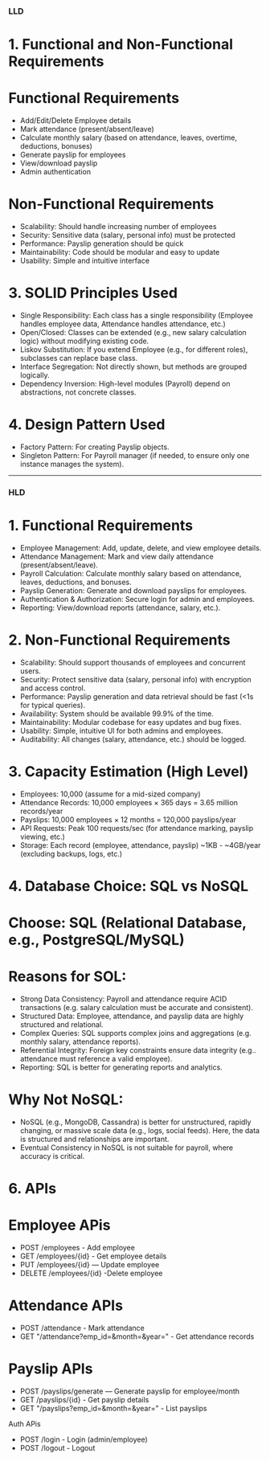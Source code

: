 ### LLD ###

# 1. Functional and Non-Functional Requirements

# Functional Requirements
* Add/Edit/Delete Employee details
* Mark attendance (present/absent/leave)
* Calculate monthly salary (based on attendance, leaves, overtime, deductions, bonuses)
* Generate payslip for employees
* View/download payslip
* Admin authentication

# Non-Functional Requirements
* Scalability: Should handle increasing number of employees
* Security: Sensitive data (salary, personal info) must be protected
* Performance: Payslip generation should be quick
* Maintainability: Code should be modular and easy to update
* Usability: Simple and intuitive interface

# 3. SOLID Principles Used
* Single Responsibility: Each class has a single responsibility (Employee handles employee data, Attendance handles attendance, etc.)
* Open/Closed: Classes can be extended (e.g., new salary calculation logic) without modifying existing code.
* Liskov Substitution: If you extend Employee (e.g., for different roles), subclasses can replace base class.
* Interface Segregation: Not directly shown, but methods are grouped logically.
* Dependency Inversion: High-level modules (Payroll) depend on abstractions, not concrete classes.

# 4. Design Pattern Used
* Factory Pattern: For creating Payslip objects.
* Singleton Pattern: For Payroll manager (if needed, to ensure only one instance manages the system).


------------------------------------------------------------------------------------------------------------------------------------------------

### HLD ###

# 1. Functional Requirements
* Employee Management: Add, update, delete, and view employee details.
* Attendance Management: Mark and view daily attendance (present/absent/leave).
* Payroll Calculation: Calculate monthly salary based on attendance, leaves, deductions, and bonuses.
* Payslip Generation: Generate and download payslips for employees.
* Authentication & Authorization: Secure login for admin and employees.
* Reporting: View/download reports (attendance, salary, etc.).

# 2. Non-Functional Requirements
* Scalability: Should support thousands of employees and concurrent users.
* Security: Protect sensitive data (salary, personal info) with encryption and access control.
* Performance: Payslip generation and data retrieval should be fast (<1s for typical queries).
* Availability: System should be available 99.9% of the time.
* Maintainability: Modular codebase for easy updates and bug fixes.
* Usability: Simple, intuitive Ul for both admins and employees.
* Auditability: All changes (salary, attendance, etc.) should be logged.

# 3. Capacity Estimation (High Level)
* Employees: 10,000 (assume for a mid-sized company)
* Attendance Records: 10,000 employees × 365 days = 3.65 million records/year
* Payslips: 10,000 employees × 12 months = 120,000 payslips/year
* API Requests: Peak 100 requests/sec (for attendance marking, payslip viewing, etc.)
* Storage: Each record (employee, attendance, payslip) ~1KB - ~4GB/year (excluding backups, logs, etc.)

# 4. Database Choice: SQL vs NoSQL

# Choose: SQL (Relational Database, e.g., PostgreSQL/MySQL)

# Reasons for SOL:
* Strong Data Consistency: Payroll and attendance require ACID transactions (e.g. salary calculation must be accurate and consistent).
* Structured Data: Employee, attendance, and payslip data are highly structured and relational.
* Complex Queries: SQL supports complex joins and aggregations (e.g. monthly salary, attendance reports).
* Referential Integrity: Foreign key constraints ensure data integrity (e.g.. attendance must reference a valid employee).
* Reporting: SQL is better for generating reports and analytics.

# Why Not NoSQL:
* NoSQL (e.g., MongoDB, Cassandra) is better for unstructured, rapidly changing, or massive scale data (e.g., logs, social feeds). Here, the data is structured and relationships are important.
* Eventual Consistency in NoSQL is not suitable for payroll, where accuracy is critical.

# 6. APIs

# Employee APis
* POST /employees - Add employee
* GET /employees/{id} - Get employee details
* PUT /employees/{id} — Update employee
* DELETE /employees/{id} -Delete employee

# Attendance APIs
* POST /attendance - Mark attendance
* GET "/attendance?emp_id=&month=&year=" - Get attendance records

# Payslip APls
* POST /payslips/generate — Generate payslip for employee/month
* GET /payslips/{id} - Get payslip details
* GET "/payslips?emp_id=&month=&year=" - List payslips

Auth APis
* POST /login - Login (admin/employee)
* POST /logout - Logout
